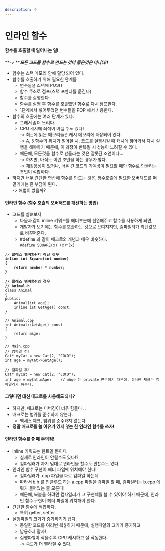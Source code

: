 ```yaml
---
description: 수
---
```


# 인라인 함수

#### 함수를 호출할 때 일어나는 일!

**-> **_**모든 코드를 함수로 만드는 것이 좋은것은 아니다!!**_

* 함수는 스택 메모리 안에 할당 되어 있다.
* 함수를 호출하기 위해 필요한 단계들
  * 변수들을 스택에 PUSH
  * 함수 주소로 점프(스택 포인터를 옮긴다)
  * 함수를 실행한다.
  * 함수를 실행 후 함수를 호출했던 함수로 다시 점프한다.
  * 1단계에서 넣어두었던 변수들을 POP 해서 사용한다.
* 함수의 호출에는 여러 단계가 있다.
  * 그래서 좀더 느리다...
  * CPU 캐시에 최적이 아닐 수도 있다!\
    \-> 최근에 읽은 메모리들은 캐시 메모리에 저장되어 있다.\
    \-> A, B 함수의 위치가 멀어질 시, 코드를 실행시킬 때 캐시에 읽어와서 다시 실행을 해야하기 때문에, 이 과정이 반복될 시 성능이 느려질 수 있다.
  * 때문에, 모든것을 함수로 만들라는 것은 잘못된 조언이다...\
    \-> 하지만, 아직도 이런 조언을 하는 경우가 많다.\
    \-> 재활용성이 있거나, 너무 긴 코드의 가독성이 필요할 때만 함수로 만들라는 조언이 적합하다.
* 하지만 너무 간단한 연산에 함수를 만드는 것은, 함수호출에 필요한 오버헤드를 떠맡기에는 좀 부담이 된다. \
  \-> 해법이 없을까?

#### 인라인 함수 (함수 호출의 오버해드를 개선하는 방법)&#x20;

* 코드를 살펴보자
  * 다음과 같이 inline 키워드를 헤더부분에 선언해주고 함수를 사용하게 되면,
  * 개발자가 보기에는 함수를 호출하는 것으로 보여지지만, 컴파일러가 리턴값으로 바꾸어준다.
  * \#define 과 같이 매크로의 개념과 매우 비슷하다.\
    `#define SQUARE(x) (x)*(x)`

<pre class="language-cpp"><code class="lang-cpp"><strong>// 클래스 멤버함수가 아닌 경우
</strong><strong>inline int Square(int number)
</strong><strong>{
</strong><strong>    return number * number;
</strong><strong>}
</strong><strong>
</strong><strong>// 클래스 멤버함수의 경우
</strong><strong>// Animal.h
</strong>class Animal
{
public:
    Animal(int age);
    inline int GetAge() const;
}

// Animal.cpp
int Animal::GetAge() const
{
    return mAge;
}

// Main.cpp
// 컴파일 전!
Cat* myCat = new Cat(2, "COCO");
int age = myCat->GetAge();

// 컴파일 후!
Cat* myCat = new Cat(2, "COCO");
int age = myCat.mAge;    // mAge 는 private 변수이기 때문에, 이러한 체크는 컴파일러가 해준다.
</code></pre>

#### 그렇다면 대신 매크로를 사용해도 되나?

* 하지만, 매크로는 디버깅이 너무 힘들다 ..
* 매크로는 범위를 준수하지 않는다.
  * 엑세스 체크, 범위를 준수하지 않는다.
* **정말 매크로를 쓸 이유가 있지 않는 한 인라인 함수를 쓰자!**

#### **인라인 함수를 쓸 때 주의점!**

* inline 키워드는 힌트일 뿐이다.
  * 실제로 인라인이 안될수도 있다!?
  * 컴파일러가 자기 맘대로 인라인을 할수도 안할수도 있다.
* 인라인 함수 구현이 헤더 파일에 위치해야 한다!
  * 컴파일러가 .cpp 파일을 따로 컴파일 하는데,&#x20;
  * 따라서 b.h 를 인클루드 하는 a.cpp 파일을 컴파일 할 때, 컴파일러는 b.cpp 에 뭐가 들어있는 줄 모른다!
  * 때문에, 복붙을 하려면 컴파일러가 그 구현체를 볼 수 있어야 하기 때문에, 인라인 함수 구현이 헤더 파일에 위치해야 한다.
* 간단한 함수에 적합하다.
  * 특히 getter, setter
* 실행파일의 크기가 증가하기가 쉽다.
  * 동일한 코드를 여러번 복붙하기 때문에, 실행파일의 크기가 증가하고
  * 남용하지 말자!
  * 실행파일이 작을수록 CPU 캐시하고 잘 작동한다. \
    \-> 속도가 더 빨라질 수 있다.
